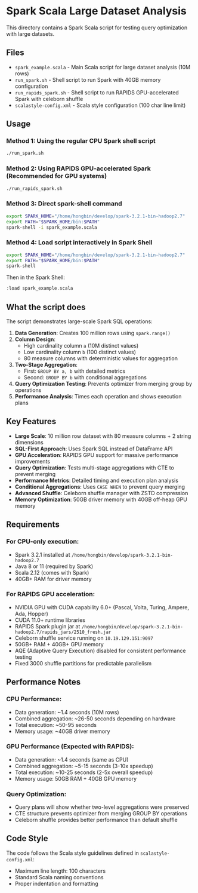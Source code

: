 # Spark Scala Large Dataset Analysis

This directory contains a Spark Scala script for testing query optimization with large datasets.

## Files

- `spark_example.scala` - Main Scala script for large dataset analysis (10M rows)
- `run_spark.sh` - Shell script to run Spark with 40GB memory configuration
- `run_rapids_spark.sh` - Shell script to run RAPIDS GPU-accelerated Spark with celeborn shuffle
- `scalastyle-config.xml` - Scala style configuration (100 char line limit)

## Usage

### Method 1: Using the regular CPU Spark shell script
```bash
./run_spark.sh
```

### Method 2: Using RAPIDS GPU-accelerated Spark (Recommended for GPU systems)
```bash
./run_rapids_spark.sh
```

### Method 3: Direct spark-shell command
```bash
export SPARK_HOME="/home/hongbin/develop/spark-3.2.1-bin-hadoop2.7"
export PATH="$SPARK_HOME/bin:$PATH"
spark-shell -i spark_example.scala
```

### Method 4: Load script interactively in Spark Shell
```bash
export SPARK_HOME="/home/hongbin/develop/spark-3.2.1-bin-hadoop2.7"
export PATH="$SPARK_HOME/bin:$PATH"
spark-shell
```

Then in the Spark Shell:
```scala
:load spark_example.scala
```

## What the script does

The script demonstrates large-scale Spark SQL operations:

1. **Data Generation**: Creates 100 million rows using `spark.range()`
2. **Column Design**: 
   - High cardinality column `a` (10M distinct values)
   - Low cardinality column `b` (100 distinct values)
   - 80 measure columns with deterministic values for aggregation
3. **Two-Stage Aggregation**:
   - First: `GROUP BY a, b` with detailed metrics
   - Second: `GROUP BY b` with conditional aggregations
4. **Query Optimization Testing**: Prevents optimizer from merging group by operations
5. **Performance Analysis**: Times each operation and shows execution plans

## Key Features

- **Large Scale**: 10 million row dataset with 80 measure columns + 2 string dimensions
- **SQL-First Approach**: Uses Spark SQL instead of DataFrame API  
- **GPU Acceleration**: RAPIDS GPU support for massive performance improvements
- **Query Optimization**: Tests multi-stage aggregations with CTE to prevent merging
- **Performance Metrics**: Detailed timing and execution plan analysis
- **Conditional Aggregations**: Uses `CASE WHEN` to prevent query merging
- **Advanced Shuffle**: Celeborn shuffle manager with ZSTD compression
- **Memory Optimization**: 50GB driver memory with 40GB off-heap GPU memory

## Requirements

### For CPU-only execution:
- Spark 3.2.1 installed at `/home/hongbin/develop/spark-3.2.1-bin-hadoop2.7`
- Java 8 or 11 (required by Spark)
- Scala 2.12 (comes with Spark)
- 40GB+ RAM for driver memory

### For RAPIDS GPU acceleration:
- NVIDIA GPU with CUDA capability 6.0+ (Pascal, Volta, Turing, Ampere, Ada, Hopper)
- CUDA 11.0+ runtime libraries
- RAPIDS Spark plugin jar at `/home/hongbin/develop/spark-3.2.1-bin-hadoop2.7/rapids_jars/2510_fresh.jar`
- Celeborn shuffle service running on `10.19.129.151:9097`
- 50GB+ RAM + 40GB+ GPU memory
- AQE (Adaptive Query Execution) disabled for consistent performance testing
- Fixed 3000 shuffle partitions for predictable parallelism

## Performance Notes

### CPU Performance:
- Data generation: ~1.4 seconds (10M rows)
- Combined aggregation: ~26-50 seconds depending on hardware
- Total execution: ~50-95 seconds
- Memory usage: ~40GB driver memory

### GPU Performance (Expected with RAPIDS):
- Data generation: ~1.4 seconds (same as CPU)
- Combined aggregation: ~5-15 seconds (3-10x speedup)
- Total execution: ~10-25 seconds (2-5x overall speedup)
- Memory usage: 50GB RAM + 40GB GPU memory

### Query Optimization:
- Query plans will show whether two-level aggregations were preserved
- CTE structure prevents optimizer from merging GROUP BY operations
- Celeborn shuffle provides better performance than default shuffle

## Code Style

The code follows the Scala style guidelines defined in `scalastyle-config.xml`:
- Maximum line length: 100 characters
- Standard Scala naming conventions
- Proper indentation and formatting
